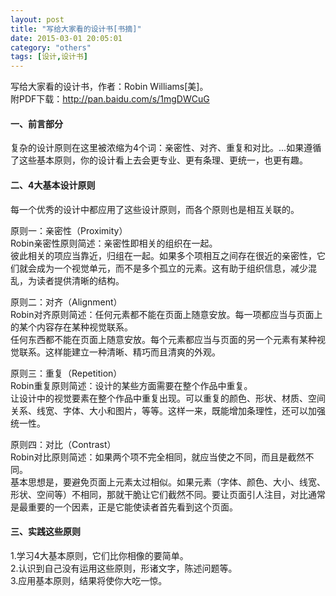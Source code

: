 ```yaml
---
layout: post
title: "写给大家看的设计书[书摘]"
date: 2015-03-01 20:05:01
category: "others"
tags: [设计,设计书]
---
```

写给大家看的设计书，作者：Robin Williams[美]。  
附PDF下载：<http://pan.baidu.com/s/1mgDWCuG><!-- more -->  

#### 一、前言部分
复杂的设计原则在这里被浓缩为4个词：亲密性、对齐、重复和对比。...如果遵循了这些基本原则，你的设计看上去会更专业、更有条理、更统一，也更有趣。  

#### 二、4大基本设计原则
每一个优秀的设计中都应用了这些设计原则，而各个原则也是相互关联的。  

原则一：亲密性（Proximity）  
Robin亲密性原则简述：亲密性即相关的组织在一起。  
彼此相关的项应当靠近，归组在一起。如果多个项相互之间存在很近的亲密性，它们就会成为一个视觉单元，而不是多个孤立的元素。这有助于组织信息，减少混乱，为读者提供清晰的结构。  

原则二：对齐（Alignment）  
Robin对齐原则简述：任何元素都不能在页面上随意安放。每一项都应当与页面上的某个内容存在某种视觉联系。  
任何东西都不能在页面上随意安放。每个元素都应当与页面的另一个元素有某种视觉联系。这样能建立一种清晰、精巧而且清爽的外观。  

原则三：重复（Repetition）  
Robin重复原则简述：设计的某些方面需要在整个作品中重复。  
让设计中的视觉要素在整个作品中重复出现。可以重复的颜色、形状、材质、空间关系、线宽、字体、大小和图片，等等。这样一来，既能增加条理性，还可以加强统一性。  

原则四：对比（Contrast）  
Robin对比原则简述：如果两个项不完全相同，就应当使之不同，而且是截然不同。  
基本思想是，要避免页面上元素太过相似。如果元素（字体、颜色、大小、线宽、形状、空间等）不相同，那就干脆让它们截然不同。要让页面引人注目，对比通常是最重要的一个因素，正是它能使读者首先看到这个页面。  

#### 三、实践这些原则
1.学习4大基本原则，它们比你相像的要简单。  
2.认识到自己没有运用这些原则，形诸文字，陈述问题等。  
3.应用基本原则，结果将使你大吃一惊。  
